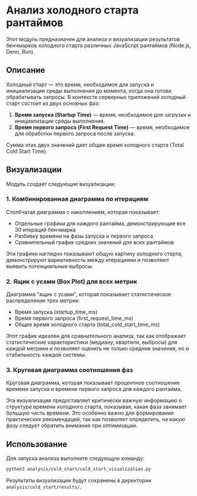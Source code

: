 # Анализ холодного старта рантаймов

Этот модуль предназначен для анализа и визуализации результатов бенчмарков холодного старта различных JavaScript рантаймов (Node.js, Deno, Bun).

## Описание

Холодный старт — это время, необходимое для запуска и инициализации среды выполнения до момента, когда она готова обрабатывать запросы. В контексте серверных приложений холодный старт состоит из двух основных фаз:

1. **Время запуска (Startup Time)** — время, необходимое для загрузки и инициализации среды выполнения.
2. **Время первого запроса (First Request Time)** — время, необходимое для обработки первого запроса после запуска.

Сумма этих двух значений дает общее время холодного старта (Total Cold Start Time).

## Визуализации

Модуль создает следующие визуализации:

### 1. Комбинированная диаграмма по итерациям

Столбчатая диаграмма с накоплением, которая показывает:
- Отдельные графики для каждого рантайма, демонстрирующие все 30 итераций бенчмарка
- Разбивку времени на фазы запуска и первого запроса
- Сравнительный график средних значений для всех рантаймов

Эти графики наглядно показывают общую картину холодного старта, демонстрируют вариативность между итерациями и позволяют выявить потенциальные выбросы.

### 2. Ящик с усами (Box Plot) для всех метрик

Диаграмма "ящик с усами", которая показывает статистическое распределение трех метрик:
- Время запуска (startup_time_ms)
- Время первого запроса (first_request_time_ms)
- Общее время холодного старта (total_cold_start_time_ms)

Этот график идеален для сравнительного анализа, так как отображает статистические характеристики (медиану, квартили, выбросы) для каждой метрики и позволяет оценить не только средние значения, но и стабильность каждой системы.

### 3. Круговая диаграмма соотношения фаз

Круговая диаграмма, которая показывает процентное соотношение времени запуска и времени первого запроса для каждого рантайма.

Эта визуализация предоставляет критически важную информацию о структуре времени холодного старта, показывая, какая фаза занимает большую часть времени. Это особенно важно для формирования практических рекомендаций, так как позволяет определить, на какую фазу следует обратить внимание при оптимизации.

## Использование

Для запуска анализа выполните следующую команду:

```bash
python3 analysis/cold_start/cold_start_visualization.py
```

Результаты визуализации будут сохранены в директории `analysis/cold_start/results/`. 